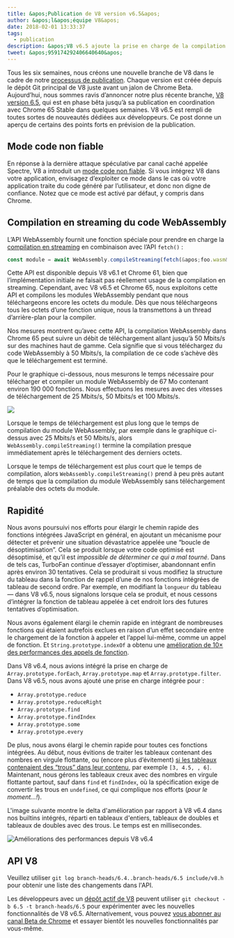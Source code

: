```yaml
---
title: &apos;Publication de V8 version v6.5&apos;
author: &apos;l&apos;équipe V8&apos;
date: 2018-02-01 13:33:37
tags:
  - publication
description: &apos;V8 v6.5 ajoute la prise en charge de la compilation WebAssembly en streaming et inclut un nouveau “mode code non fiable”.&apos;
tweet: &apos;959174292406640640&apos;
---
```

Tous les six semaines, nous créons une nouvelle branche de V8 dans le cadre de notre [processus de publication](/docs/release-process). Chaque version est créée depuis le dépôt Git principal de V8 juste avant un jalon de Chrome Beta. Aujourd’hui, nous sommes ravis d’annoncer notre plus récente branche, [V8 version 6.5](https://chromium.googlesource.com/v8/v8.git/+log/branch-heads/6.5), qui est en phase bêta jusqu’à sa publication en coordination avec Chrome 65 Stable dans quelques semaines. V8 v6.5 est rempli de toutes sortes de nouveautés dédiées aux développeurs. Ce post donne un aperçu de certains des points forts en prévision de la publication.

<!--truncate-->
## Mode code non fiable

En réponse à la dernière attaque spéculative par canal caché appelée Spectre, V8 a introduit un [mode code non fiable](/docs/untrusted-code-mitigations). Si vous intégrez V8 dans votre application, envisagez d’exploiter ce mode dans le cas où votre application traite du code généré par l’utilisateur, et donc non digne de confiance. Notez que ce mode est activé par défaut, y compris dans Chrome.

## Compilation en streaming du code WebAssembly

L’API WebAssembly fournit une fonction spéciale pour prendre en charge la [compilation en streaming](https://developers.google.com/web/updates/2018/04/loading-wasm) en combinaison avec l’API `fetch()` :

```js
const module = await WebAssembly.compileStreaming(fetch(&apos;foo.wasm&apos;));
```

Cette API est disponible depuis V8 v6.1 et Chrome 61, bien que l’implémentation initiale ne faisait pas réellement usage de la compilation en streaming. Cependant, avec V8 v6.5 et Chrome 65, nous exploitons cette API et compilons les modules WebAssembly pendant que nous téléchargeons encore les octets du module. Dès que nous téléchargeons tous les octets d’une fonction unique, nous la transmettons à un thread d’arrière-plan pour la compiler.

Nos mesures montrent qu’avec cette API, la compilation WebAssembly dans Chrome 65 peut suivre un débit de téléchargement allant jusqu’à 50 Mbits/s sur des machines haut de gamme. Cela signifie que si vous téléchargez du code WebAssembly à 50 Mbits/s, la compilation de ce code s’achève dès que le téléchargement est terminé.

Pour le graphique ci-dessous, nous mesurons le temps nécessaire pour télécharger et compiler un module WebAssembly de 67 Mo contenant environ 190 000 fonctions. Nous effectuons les mesures avec des vitesses de téléchargement de 25 Mbits/s, 50 Mbits/s et 100 Mbits/s.

![](/_img/v8-release-65/wasm-streaming-compilation.svg)

Lorsque le temps de téléchargement est plus long que le temps de compilation du module WebAssembly, par exemple dans le graphique ci-dessus avec 25 Mbits/s et 50 Mbits/s, alors `WebAssembly.compileStreaming()` termine la compilation presque immédiatement après le téléchargement des derniers octets.

Lorsque le temps de téléchargement est plus court que le temps de compilation, alors `WebAssembly.compileStreaming()` prend à peu près autant de temps que la compilation du module WebAssembly sans téléchargement préalable des octets du module.

## Rapidité

Nous avons poursuivi nos efforts pour élargir le chemin rapide des fonctions intégrées JavaScript en général, en ajoutant un mécanisme pour détecter et prévenir une situation dévastatrice appelée une “boucle de désoptimisation”. Cela se produit lorsque votre code optimisé est désoptimisé, et qu’il est _impossible de déterminer ce qui a mal tourné_. Dans de tels cas, TurboFan continue d’essayer d’optimiser, abandonnant enfin après environ 30 tentatives. Cela se produirait si vous modifiez la structure du tableau dans la fonction de rappel d’une de nos fonctions intégrées de tableau de second ordre. Par exemple, en modifiant la `longueur` du tableau — dans V8 v6.5, nous signalons lorsque cela se produit, et nous cessons d’intégrer la fonction de tableau appelée à cet endroit lors des futures tentatives d’optimisation.

Nous avons également élargi le chemin rapide en intégrant de nombreuses fonctions qui étaient autrefois exclues en raison d’un effet secondaire entre le chargement de la fonction à appeler et l’appel lui-même, comme un appel de fonction. Et `String.prototype.indexOf` a obtenu une [amélioration de 10× des performances des appels de fonction](https://bugs.chromium.org/p/v8/issues/detail?id=6270).

Dans V8 v6.4, nous avions intégré la prise en charge de `Array.prototype.forEach`, `Array.prototype.map` et `Array.prototype.filter`. Dans V8 v6.5, nous avons ajouté une prise en charge intégrée pour :

- `Array.prototype.reduce`
- `Array.prototype.reduceRight`
- `Array.prototype.find`
- `Array.prototype.findIndex`
- `Array.prototype.some`
- `Array.prototype.every`

De plus, nous avons élargi le chemin rapide pour toutes ces fonctions intégrées. Au début, nous évitions de traiter les tableaux contenant des nombres en virgule flottante, ou (encore plus d’évitement) [si les tableaux contenaient des “trous” dans leur contenu](/blog/elements-kinds), par exemple `[3, 4.5, , 6]`. Maintenant, nous gérons les tableaux creux avec des nombres en virgule flottante partout, sauf dans `find` et `findIndex`, où la spécification exige de convertir les trous en `undefined`, ce qui complique nos efforts (_pour le moment…!_).

L'image suivante montre le delta d'amélioration par rapport à V8 v6.4 dans nos builtins intégrés, réparti en tableaux d'entiers, tableaux de doubles et tableaux de doubles avec des trous. Le temps est en millisecondes.

![Améliorations des performances depuis V8 v6.4](/_img/v8-release-65/performance-improvements.svg)

## API V8

Veuillez utiliser `git log branch-heads/6.4..branch-heads/6.5 include/v8.h` pour obtenir une liste des changements dans l'API.

Les développeurs avec un [dépôt actif de V8](/docs/source-code#using-git) peuvent utiliser `git checkout -b 6.5 -t branch-heads/6.5` pour expérimenter avec les nouvelles fonctionnalités de V8 v6.5. Alternativement, vous pouvez [vous abonner au canal Beta de Chrome](https://www.google.com/chrome/browser/beta.html) et essayer bientôt les nouvelles fonctionnalités par vous-même.
